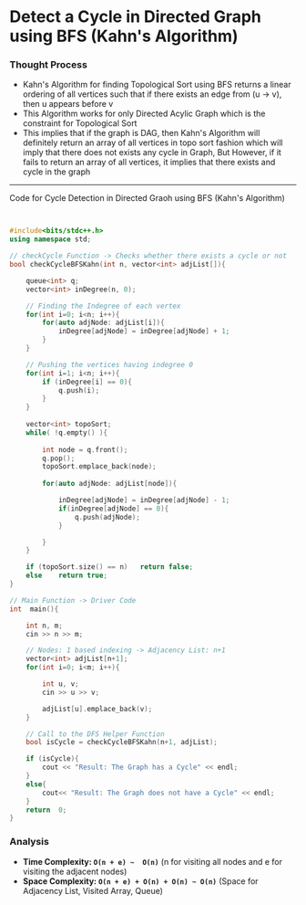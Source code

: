 # Detect a Cycle in Directed Graph using BFS (Kahn's Algorithm)

### Thought Process

- Kahn's Algorithm for finding Topological Sort using BFS returns a linear ordering of all vertices such that if there exists an edge from (u -> v), then u appears before v
- This Algorithm works for only Directed Acylic Graph which is the constraint for Topological Sort
- This implies that if the graph is DAG, then Kahn's Algorithm will definitely return an array of all vertices in topo sort fashion which will imply that there does not exists any cycle in Graph, But However, if it fails to return an array of all vertices, it implies that there exists and cycle in the graph

---

Code for Cycle Detection in Directed Graoh using BFS (Kahn's Algorithm)

``` cpp


#include<bits/stdc++.h>
using namespace std;

// checkCycle Function -> Checks whether there exists a cycle or not
bool checkCycleBFSKahn(int n, vector<int> adjList[]){

    queue<int> q;
    vector<int> inDegree(n, 0);

    // Finding the Indegree of each vertex
    for(int i=0; i<n; i++){
        for(auto adjNode: adjList[i]){
            inDegree[adjNode] = inDegree[adjNode] + 1;
        }
    }

    // Pushing the vertices having indegree 0
    for(int i=1; i<n; i++){
        if (inDegree[i] == 0){
            q.push(i);
        }
    }
    
    vector<int> topoSort;
    while( !q.empty() ){
        
        int node = q.front();
        q.pop();
        topoSort.emplace_back(node);
    
        for(auto adjNode: adjList[node]){

            inDegree[adjNode] = inDegree[adjNode] - 1;
            if(inDegree[adjNode] == 0){
                q.push(adjNode);
            }

        }
    }

    if (topoSort.size() == n)   return false;
    else    return true;
}

// Main Function -> Driver Code
int  main(){

    int n, m;
    cin >> n >> m;

    // Nodes: 1 based indexing -> Adjacency List: n+1
    vector<int> adjList[n+1];
    for(int i=0; i<m; i++){

        int u, v;
        cin >> u >> v;

        adjList[u].emplace_back(v);
    }

    // Call to the DFS Helper Function
    bool isCycle = checkCycleBFSKahn(n+1, adjList);

    if (isCycle){
        cout << "Result: The Graph has a Cycle" << endl;    
    }
    else{
        cout<< "Result: The Graph does not have a Cycle" << endl;
    }
    return  0;
}

```

### Analysis

- **Time Complexity: `O(n + e) ~  O(n)`**   (n for visiting all nodes and e for visiting the adjacent nodes)
- **Space Complexity: `O(n + e) + O(n) + O(n) ~ O(n)`**    (Space for Adjacency List, Visited Array, Queue)